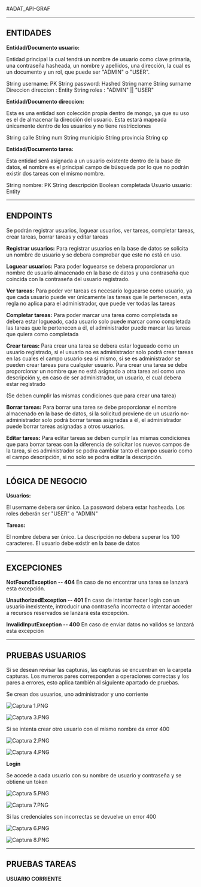#ADAT_API-GRAF

-----------------------------------------
ENTIDADES
-----------------------------------------
**Entidad/Documento usuario:**

Entidad principal la cual tendrá un nombre de usuario como clave primaria, una contraseña hasheada, un nombre y apellidos,
una dirección, la cual es un documento y un rol, que puede ser "ADMIN" o "USER".

String username: PK
String password: Hashed
String name
String surname
Direccion direccion : Entity
String roles : "ADMIN" || "USER"


**Entidad/Documento direccion:**

Esta es una entidad son colección propia dentro de mongo, ya que su uso es el de almacenar la dirección del usuario.
Esta estará mapeada únicamente dentro de los usuarios y no tiene restricciones

String calle
String num
String municipio
String provincia
String cp

**Entidad/Documento tarea:**

Esta entidad será asignada a un usuario existente dentro de la base de datos, el nombre es el principal campo de búsqueda
por lo que no podrán existir dos tareas con el mismo nombre.

String nombre: PK
String descripción
Boolean completada
Usuario usuario: Entity
  
-----------------------------------------
ENDPOINTS
-----------------------------------------

Se podrán registrar usuarios, loguear usuarios, ver tareas, completar tareas, crear tareas, borrar tareas y editar tareas

**Registrar usuarios:**
Para registrar usuarios en la base de datos se solicita un nombre de usuario y se
debera comprobar que este no está en uso.

**Loguear usuarios:**
Para poder loguearse se debera proporcionar un nombre de usuario almacenado en la base de datos y
una contraseña que coincida con la contraseña del usuario registrado.

**Ver tareas:**
Para poder ver tareas es necesario loguearse como usuario, ya que cada usuario puede ver únicamente las
tareas que le pertenecen, esta regla no aplica para el administrador, que puede ver todas las tareas

**Completar tareas:**
Para poder marcar una tarea como completada se debera estar logueado, cada usuario solo puede marcar como
completada las tareas que le pertenecen a él, el administrador puede marcar las tareas que quiera como                      completada


**Crear tareas:**
Para crear una tarea se debera estar logueado como un usuario registrado, si el usuario no es administrador
solo podrá crear tareas en las cuales el campo usuario sea sí mismo, si se es administrador se pueden crear
tareas para cualquier usuario. Para crear una tarea se debe proporcionar un nombre que no está asignado a
otra tarea asi como una descripción y, en caso de ser administrador, un usuario, el cual debera estar registrado


(Se deben cumplir las mismas condiciones que para crear una tarea)

**Borrar tareas:**
Para borrar una tarea se debe proporcionar el nombre almacenado en la base de datos, si la solicitud proviene
de un usuario no-administrador solo podrá borrar tareas asignadas a él, el administrador puede borrar tareas
asignadas a otros usuarios.

**Editar tareas:**
Para editar tareas se deben cumplir las mismas condiciones que para borrar tareas con la diferencia de
solicitar los nuevos campos de la tarea, si es administrador se podra cambiar tanto el campo usuario como
el campo descripción, si no solo se podra editar la descripción.

-----------------------------------------
LÓGICA DE NEGOCIO
-----------------------------------------


**Usuarios:**

El username debera ser único.
La password debera estar hasheada.
Los roles deberán ser "USER" o "ADMIN"

**Tareas:**

El nombre debera ser único.
La descripción no debera superar los 100 caracteres.
El usuario debe existir en la base de datos
  
-----------------------------------------
EXCEPCIONES
-----------------------------------------

**NotFoundException -- 404**
En caso de no encontrar una tarea se lanzará esta excepción.

**UnauthorizedException -- 401**
En caso de intentar hacer login con un usuario inexistente, introducir una contraseña incorrecta o intentar acceder a
recursos reservados se lanzará esta excepción.

**InvalidInputException -- 400**
En caso de enviar datos no validos se lanzará esta excepción

-----------------------------------------
PRUEBAS USUARIOS
-----------------------------------------
Si se desean revisar las capturas, las capturas se encuentran en la carpeta capturas.
Los numeros pares corresponden a operaciones correctas y los pares a errores, esto aplica también al siguiente apartado de pruebas.


Se crean dos usuarios, uno administrador y uno corriente

![Captura 1.PNG](Capturas/Captura%201.PNG)

![Captura 3.PNG](Capturas/Captura%203.PNG)

Si se intenta crear otro usuario con el mismo nombre da error 400

![Captura 2.PNG](Capturas/Captura%202.PNG)

![Captura 4.PNG](Capturas/Captura%204.PNG)


**Login**

Se accede a cada usuario con su nombre de usuario y contraseña y se obtiene un token

![Captura 5.PNG](Capturas/Captura%205.PNG)

![Captura 7.PNG](Capturas/Captura%207.PNG)

Si las credenciales son incorrectas se devuelve un error 400

![Captura 6.PNG](Capturas/Captura%206.PNG)

![Captura 8.PNG](Capturas/Captura%208.PNG)

-----------------------------------------
PRUEBAS TAREAS
-----------------------------------------


**USUARIO CORRIENTE**

